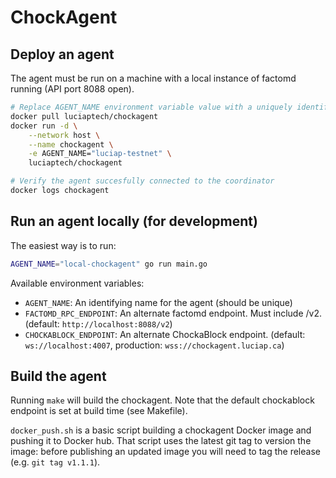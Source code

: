 # ChockAgent

## Deploy an agent

The agent must be run on a machine with a local instance of factomd running (API port 8088 open).

```bash
# Replace AGENT_NAME environment variable value with a uniquely identifiable name
docker pull luciaptech/chockagent
docker run -d \
    --network host \
    --name chockagent \
    -e AGENT_NAME="luciap-testnet" \
    luciaptech/chockagent

# Verify the agent succesfully connected to the coordinator
docker logs chockagent
```

## Run an agent locally (for development)

The easiest way is to run:

```bash
AGENT_NAME="local-chockagent" go run main.go
```

Available environment variables:

* `AGENT_NAME`: An identifying name for the agent (should be unique)
* `FACTOMD_RPC_ENDPOINT`: An alternate factomd endpoint. Must include /v2. (default: `http://localhost:8088/v2`)
* `CHOCKABLOCK_ENDPOINT`: An alternate ChockaBlock endpoint. (default: `ws://localhost:4007`, production: `wss://chockagent.luciap.ca`)

## Build the agent

Running `make` will build the chockagent. Note that the default chockablock endpoint is set at build time (see Makefile).

`docker_push.sh` is a basic script building a chockagent Docker image and pushing it to Docker hub. That script uses the latest git tag to version the image: before publishing an updated image you will need to tag the release (e.g. `git tag v1.1.1`).
